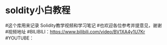 # soldity小白教程
#这个库用来记录 Solidity教学视频和学习笔记
#也欢迎各位参考并提意见，谢谢
#视频地址
#BILIBILI：https://www.bilibili.com/video/BV1XA4y1U7Kr
#YOUTUBE：
